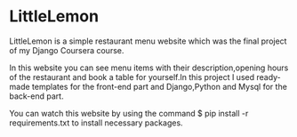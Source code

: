 # LittleLemon

LittleLemon is a simple restaurant menu website which was the final project of my Django Coursera course.

In this website you can see menu items with their description,opening hours of the restaurant and book a table for yourself.In this project I used ready-made templates for the front-end part and Django,Python and Mysql for the back-end part.

You can watch this website by using the command  $ pip install -r requirements.txt to install necessary packages.

